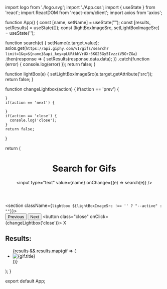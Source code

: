 import logo from './logo.svg';
import './App.css';
import { useState } from 'react';
import ReactDOM from 'react-dom/client';
import axios from 'axios';


function App() {
  const [name, setName] = useState("");
  const [results, setResults] = useState([]);
  const [lightBoxImageSrc, setLightBoxImageSrc] = useState('');

  function search(e) {
    setName(e.target.value);
    axios.get(`https://api.giphy.com/v1/gifs/search?limit=1&q=${name}&api_key=pLURtkhVrUXr3KG25Gy5IvzziV5OrZGa`) .then(response => {
      setResults(response.data.data);
    })
    .catch(function (error) {
      console.log(error)
    });
    return false;
  }

  function lightBox(e) {
    setLightBoxImageSrc(e.target.getAttribute('src'));
    return false;
  }

  function changeLightbox(action) {
    if(action == 'prev') {
      
    }
    if(action == 'next') {
      
    }
    if(action == 'close') {
      console.log('close');
    }
    return false;
  }

  

  return (
    <div className="code-challenge">
      <header className="header">
        <h1> Search for Gifs </h1>
        <input
          type="text"
          value={name}
          onChange={(e) => search(e)}
        />
      </header>
          <section className={`lightbox ${lightBoxImageSrc !== '' ? "--active" : ""}`}>
            <div className="image">
              <nav className="nav">
                <button class="prev">
                  Previous
                </button>
                <button class="next">
                  Next
                </button>
                <button class="close" onClick={changeLightbox('close')}>
                  X
                </button>
              </nav>
              <img src={lightBoxImageSrc} alt="" />
            </div>
          </section>
      <section className="results">
        <h1> Results: </h1>
        <ul>
          {results && results.map(gif => (
            <li key={gif}>
              <img src={gif.images?.original?.url} alt={gif.title} key={gif.id} onClick={lightBox} />
            </li>
          ))}
        </ul>
      </section>
    </div>
  );
}

export default App;
